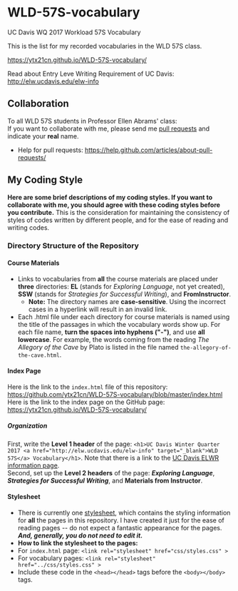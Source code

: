 # WLD-57S-vocabulary

UC Davis WQ 2017 Workload 57S Vocabulary

This is the list for my recorded vocabularies in the WLD 57S class.

https://ytx21cn.github.io/WLD-57S-vocabulary/

Read about Entry Leve Writing Requirement of UC Davis: http://elw.ucdavis.edu/elw-info

## Collaboration
To all WLD 57S students in Professor Ellen Abrams' class:  
If you want to collaborate with me, please send me [pull requests](https://github.com/ytx21cn/WLD-57S-vocabulary/pulls) and indicate your **real** name.  
* Help for pull requests: https://help.github.com/articles/about-pull-requests/

## My Coding Style
**Here are some brief descriptions of my coding styles. If you want to collaborate with me, you should agree with these coding styles before you contribute.** This is the consideration for maintaining the consistency of styles of codes written by different people, and for the ease of reading and writing codes.

### Directory Structure of the Repository
#### Course Materials
* Links to vocabularies from **all** the course materials are placed under **three** directories: **EL** (stands for _Exploring Language_, not yet created), **SSW** (stands for _Strategies for Successful Writing_), and **FromInstructor**.
  * **Note:** The directory names are **case-sensitive**. Using the incorrect cases in a hyperlink will result in an invalid link.
* Each .html file under each directory for course materials is named using the title of the passages in which the vocabulary words show up. For each file name, **turn the spaces into hyphens ("-")**, and use **all lowercase**. For example, the words coming from the reading _The Allegory of the Cave_ by Plato is listed in the file named `the-allegory-of-the-cave.html`.

#### Index Page ####
Here is the link to the `index.html` file of this repository: https://github.com/ytx21cn/WLD-57S-vocabulary/blob/master/index.html  
Here is the link to the index page on the GitHub page: https://ytx21cn.github.io/WLD-57S-vocabulary/

##### Organization #####
First, write the **Level 1 header** of the page: `<h1>UC Davis Winter Quarter 2017 <a href="http://elw.ucdavis.edu/elw-info" target="_blank">WLD 57S</a> Vocabulary</h1>`. Note that there is a link to the [UC Davis ELWR information page](http://elw.ucdavis.edu/elw-info).  
Second, set up the **Level 2 headers** of the page: **_Exploring Language_**, **_Strategies for Successful Writing_**, and **Materials from Instructor**.

#### Stylesheet
* There is currently one [stylesheet](https://github.com/ytx21cn/WLD-57S-vocabulary/blob/master/css/styles.css), which contains the styling information for **all** the pages in this repository. I have created it just for the ease of reading pages -- do not expect a fantastic appearance for the pages. **_And, generally, you do not need to edit it._**
* **How to link the stylesheet to the pages:**
 * For `index.html` page: `<link rel="stylesheet" href="css/styles.css" >`
 * For vocabulary pages: `<link rel="stylesheet" href="../css/styles.css" >`
 * Include these code in the `<head></head>` tags before the `<body></body>` tags.
